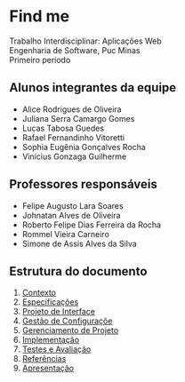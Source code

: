# Find me 

Trabalho Interdisciplinar: Aplicações Web  
Engenharia de Software, Puc Minas  
Primeiro período  

## Alunos integrantes da equipe

* Alice Rodrigues de Oliveira
* Juliana Serra Camargo Gomes
* Lucas Tabosa Guedes
* Rafael Fernandinho Vitoretti
* Sophia Eugênia Gonçalves Rocha
* Vinícius Gonzaga Guilherme 

## Professores responsáveis

* Felipe Augusto Lara Soares
* Johnatan Alves de Oliveira
* Roberto Felipe Dias Ferreira da Rocha
* Rommel Vieira Carneiro
* Simone de Assis Alves da Silva


## Estrutura do documento
1. [Contexto](Contexto-do-Projeto.md)
2. [Especificações](especificacao.md)
3. [Projeto de Interface](interface.md)
4. [Gestão de Configuraçõe](gestao-de-configuracao.md)
5. [Gerenciamento de Projeto](Gerenciamento-Projeto.md)
6. [Implementação](Implementação.md)
7. [Testes e Avaliação](Testes.md)
8. [Referências](Referências.md)
9. [Apresentação](Apresentação.md)
